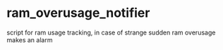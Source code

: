 ram_overusage_notifier
======================

script for ram usage tracking, in case of strange sudden ram overusage makes an alarm
